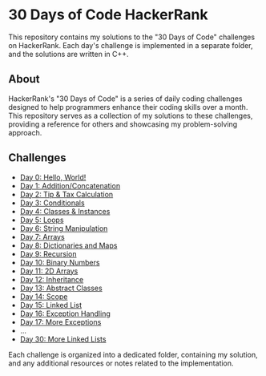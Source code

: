 # 30 Days of Code HackerRank

This repository contains my solutions to the "30 Days of Code" challenges on HackerRank. Each day's challenge is implemented in a separate folder, and the solutions are written in C++.

## About

HackerRank's "30 Days of Code" is a series of daily coding challenges designed to help programmers enhance their coding skills over a month. This repository serves as a collection of my solutions to these challenges, providing a reference for others and showcasing my problem-solving approach.

## Challenges

- [Day 0: Hello, World!](./Day00/Day00.cpp)
- [Day 1: Addition/Concatenation](./Day01/Day01.cpp)
- [Day 2: Tip & Tax Calculation](./Day02/Day02.cpp)
- [Day 3: Conditionals](./Day03/Day03.cpp)
- [Day 4: Classes & Instances](./Day04/Day04.cpp)
- [Day 5: Loops](./Day05/Day05.cpp)
- [Day 6: String Manipulation](./Day06/Day06.cpp)
- [Day 7: Arrays](./Day07/Day07.cpp)
- [Day 8: Dictionaries and Maps](./Day08/Day08.cpp)
- [Day 9: Recursion](./Day09/Day09.cpp)
- [Day 10: Binary Numbers](./Day10/Day10.cpp)
- [Day 11: 2D Arrays](./Day11/Day11.cpp)
- [Day 12: Inheritance](./Day12/Day12.cpp)
- [Day 13: Abstract Classes](./Day13/Day13.cpp)
- [Day 14: Scope](./Day14/Day14.cpp)
- [Day 15: Linked List](./Day15/Day15.cpp)
- [Day 16: Exception Handling](./Day16/Day16.cpp)
- [Day 17: More Exceptions](./Day17/Day17.cpp)
- ...
- [Day 30: More Linked Lists](./Day30.cpp)

Each challenge is organized into a dedicated folder, containing my solution, and any additional resources or notes related to the implementation.
